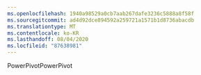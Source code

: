 ```yaml
---
ms.openlocfilehash: 1940a98529a0cb7aab267dafe3236c5888a8f58f
ms.sourcegitcommit: ad4d92dce894592a259721a1571b1d8736abacdb
ms.translationtype: MT
ms.contentlocale: ko-KR
ms.lasthandoff: 08/04/2020
ms.locfileid: "87638981"
---
```

<span data-ttu-id="4c23a-101">PowerPivot</span><span class="sxs-lookup"><span data-stu-id="4c23a-101">PowerPivot</span></span>
